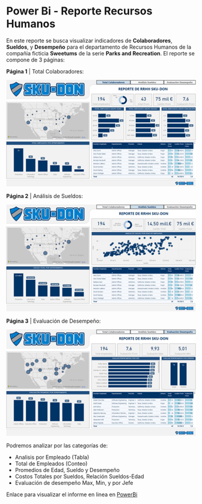 # Power Bi - Reporte Recursos Humanos
 
En este reporte se busca visualizar indicadores de **Colaboradores**, **Sueldos**, y **Desempeño** para el departamento de Recursos Humanos de la compañia ficticia **Sweetums** de la serie **Parks and Recreation**. El reporte se compone de 3 páginas:

  **Página 1** | Total Colaboradores:

  ![pagina_1.png](https://github.com/guadano/Power_Bi_Reporte_RRHH/blob/main/Imagenes/pagina_1.png)
  
  **Página 2** | Análisis de Sueldos:

  ![pagina_2.png](https://github.com/guadano/Power_Bi_Reporte_RRHH/blob/main/Imagenes/pagina_2.png)

  **Página 3** | Evaluación de Desempeño:

  ![pagina_2.png](https://github.com/guadano/Power_Bi_Reporte_RRHH/blob/main/Imagenes/pagina_3.png)
  
Podremos analizar por las categorías de:

  -   Analisis por Empleado (Tabla)
  -   Total de Empleados (Conteo)
  -   Promedios de Edad, Sueldo y Desempeño
  -   Costos Totales por Sueldos, Relación Sueldos-Edad
  -   Evaluación de desempeño Max, Min, y por Jefe
  
Enlace para visualizar el informe en linea en [PowerBi](https://app.powerbi.com/view?r=eyJrIjoiODkwYzdlYTgtNmFmOC00OTFkLTk4ZWUtNmIxNTdkZWUwZDhjIiwidCI6ImJlYTQyMGRlLTJkNjYtNDZmYy05OTVkLTUxYzYwN2MwOGQxZSIsImMiOjl9)
